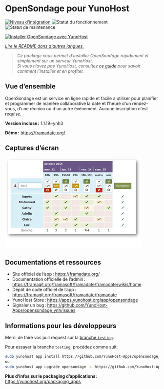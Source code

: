 <!--
Nota bene : ce README est automatiquement généré par <https://github.com/YunoHost/apps/tree/master/tools/readme_generator>
Il NE doit PAS être modifié à la main.
-->

# OpenSondage pour YunoHost

[![Niveau d’intégration](https://dash.yunohost.org/integration/opensondage.svg)](https://ci-apps.yunohost.org/ci/apps/opensondage/) ![Statut du fonctionnement](https://ci-apps.yunohost.org/ci/badges/opensondage.status.svg) ![Statut de maintenance](https://ci-apps.yunohost.org/ci/badges/opensondage.maintain.svg)

[![Installer OpenSondage avec YunoHost](https://install-app.yunohost.org/install-with-yunohost.svg)](https://install-app.yunohost.org/?app=opensondage)

*[Lire le README dans d'autres langues.](./ALL_README.md)*

> *Ce package vous permet d’installer OpenSondage rapidement et simplement sur un serveur YunoHost.*  
> *Si vous n’avez pas YunoHost, consultez [ce guide](https://yunohost.org/install) pour savoir comment l’installer et en profiter.*

## Vue d’ensemble

OpenSondage est un service en ligne rapide et facile à utiliser pour planifier et programmer de manière collaborative la date et l'heure d'un rendez-vous, d'une réunion ou d'un autre événement. Aucune inscription n'est requise.


**Version incluse :** 1.1.19~ynh3

**Démo :** <https://framadate.org/>

## Captures d’écran

![Capture d’écran de OpenSondage](./doc/screenshots/screenshots.jpg)

## Documentations et ressources

- Site officiel de l’app : <https://framadate.org/>
- Documentation officielle de l’admin : <https://framagit.org/framasoft/framadate/framadate/wikis/home>
- Dépôt de code officiel de l’app : <https://framagit.org/framasoft/framadate/framadate>
- YunoHost Store : <https://apps.yunohost.org/app/opensondage>
- Signaler un bug : <https://github.com/YunoHost-Apps/opensondage_ynh/issues>

## Informations pour les développeurs

Merci de faire vos pull request sur la [branche `testing`](https://github.com/YunoHost-Apps/opensondage_ynh/tree/testing).

Pour essayer la branche `testing`, procédez comme suit :

```bash
sudo yunohost app install https://github.com/YunoHost-Apps/opensondage_ynh/tree/testing --debug
ou
sudo yunohost app upgrade opensondage -u https://github.com/YunoHost-Apps/opensondage_ynh/tree/testing --debug
```

**Plus d’infos sur le packaging d’applications :** <https://yunohost.org/packaging_apps>

